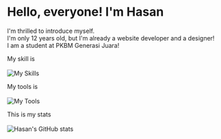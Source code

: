 # Hello, everyone! I'm Hasan
I'm thrilled to introduce myself.<br>
I'm only 12 years old, but I'm already a website developer and a designer!<br>
I am a student at PKBM Generasi Juara!

My skill is
<br>
<br>
![My Skills](https://skillicons.dev/icons?i=html,css,bootstrap,js&theme=light) 

My tools is
<br>
<br>
![My Tools](https://skillicons.dev/icons?i=vscode,blender,git,github&theme=light)

This is my stats
<br>
<br>
![Hasan's GitHub stats](https://github-readme-stats.vercel.app/api?username=Muhammad-Hasan-Web-Developer&show_icons=true&theme=transparent)
